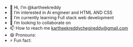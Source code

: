 - 👋 Hi, I’m @kartheekreddy
- 👀 I’m interested in Ai engineer and HTML AND CSS 
- 🌱 I’m currently learning Full stack web development 
- 💞️ I’m looking to collaborate on 
- 📫 How to reach me kartheekreddychegireddy@gmail.com
- 😄 Pronouns: 
- ⚡ Fun fact:

<!---
kartheekreddy2005/kartheekreddy2005 is a ✨ special ✨ repository because its `README.md` (this file) appears on your GitHub profile.
You can click the Preview link to take a look at your changes.
--->
